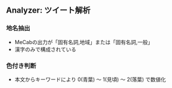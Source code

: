 ## Analyzer: ツイート解析

### 地名抽出

- MeCabの出力が「固有名詞,地域」または「固有名詞,一般」
- 漢字のみで構成されている

### 色付き判断

- 本文からキーワードにより 0(青葉) 〜 1(見頃) 〜 2(落葉) で数値化

